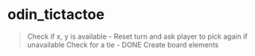 # odin_tictactoe

> Check if x, y is available - Reset turn and ask player to pick again if unavailable
> Check for a tie - DONE
> Create board elements
